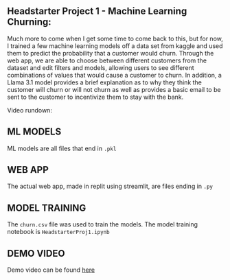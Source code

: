 ## Headstarter Project 1 - Machine Learning Churning:

Much more to come when I get some time to come back to this, but for now, I trained a few machine learning models off a data set from kaggle and used them to predict the probability that a customer would churn.
Through the web app, we are able to choose between different customers from the dataset and edit filters and models, allowing users to see different combinations of values that would cause a customer to churn.
In addition, a Llama 3.1 model provides a brief explanation as to why they think the customer will churn or will not churn as well as provides a basic email to be sent to the customer to incentivize them to stay with the bank.

Video rundown:


## ML MODELS ##
ML models are all files that end in `.pkl`

## WEB APP ##
The actual web app, made in replit using streamlit, are files ending in `.py`

## MODEL TRAINING ##
The `churn.csv` file was used to train the models. The model training notebook is `HeadstarterProj1.ipynb`

## DEMO VIDEO ##
Demo video can be found [here](https://www.loom.com/share/12da4ac3c7c54bc09738354783cf0c97?sid=7572ee69-3e4e-4347-b18a-be908a3759b1)
